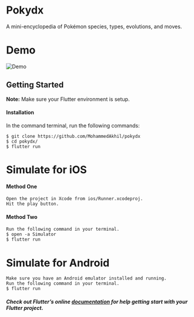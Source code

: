 # Pokydx

A mini-encyclopedia of Pokémon species, types, evolutions, and moves.

# Demo
![Demo](assets/screens/recording.gif)

## Getting Started
**Note:** Make sure your Flutter environment is setup.

#### Installation

In the command terminal, run the following commands:

    $ git clone https://github.com/MohammedAkhil/pokydx
    $ cd pokydx/
    $ flutter run

# Simulate for iOS
#### Method One

    Open the project in Xcode from ios/Runner.xcodeproj.
    Hit the play button.

#### Method Two

    Run the following command in your terminal.
    $ open -a Simulator
    $ flutter run

# Simulate for Android

    Make sure you have an Android emulator installed and running.
    Run the following command in your terminal.
    $ flutter run

##### Check out Flutter’s online [documentation](http://flutter.io/) for help getting start with your Flutter project.
